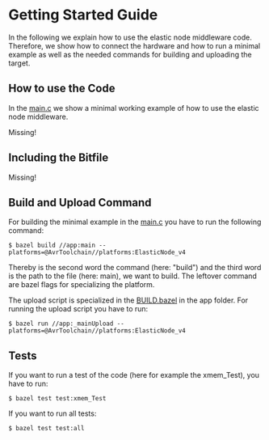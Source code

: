 # Getting Started Guide

In the following we explain how to use the elastic node middleware code.
Therefore, we show how to connect the hardware and how to run a minimal example as well as the needed commands for building and uploading the target.

## How to use the Code

In the [main.c](../app/main.c) we show a minimal working example of how to use the elastic node middleware. 

Missing!

## Including the Bitfile

Missing!

## Build and Upload Command

For building the minimal example in the [main.c](../app/main.c) you have to run the following command: 

    $ bazel build //app:main --platforms=@AvrToolchain//platforms:ElasticNode_v4

Thereby is the second word the command (here: "build") and the third word is the path to the file (here: main), we want to build. 
The leftover command are bazel flags for specializing the platform.  
    
The upload script is specialized in the [BUILD.bazel](../app/BUILD.bazel) in the app folder. 
For running the upload script you have to run: 

	$ bazel run //app:_mainUpload --platforms=@AvrToolchain//platforms:ElasticNode_v4
    
## Tests

If you want to run a test of the code (here for example the xmem_Test), you have to run:

    $ bazel test test:xmem_Test

If you want to run all tests:

    $ bazel test test:all
